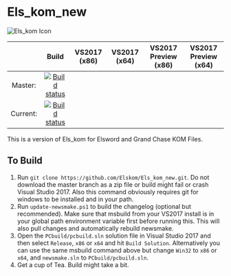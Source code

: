 # Els_kom_new

![Els_kom Icon](https://github.com/Elskom/Els_kom_new/blob/icon/els_kom.png)

|       | Build | VS2017 (x86) | VS2017 (x64) | VS2017 Preview (x86) | VS2017 Preview (x64) |
|:---------------:  |:---------------:  |:---------------:  |:---------------:  |:---------------:  |:---------------:  |
| Master: | [![Build status](https://ci.appveyor.com/api/projects/status/5ikdee6h3qy6lyum/branch/master?svg=true&passingText=Master%20-%20OK&pendingText=Master%20-%20Pending&failingText=Master%20-%20Failing)](https://ci.appveyor.com/project/AraHaan/els-kom-new) |
| Current: | [![Build status](https://ci.appveyor.com/api/projects/status/5ikdee6h3qy6lyum?svg=true&passingText=Current%20-%20OK&pendingText=Current%20-%20Pending&failingText=Current%20-%20Failing)](https://ci.appveyor.com/project/AraHaan/els-kom-new) |

This is a version of Els_kom for Elsword and Grand Chase KOM Files.

## To Build

1. Run ``git clone https://github.com/Elskom/Els_kom_new.git``. Do not download the master branch as a zip file or build might fail or crash Visual Studio 2017. Also this command obviously requires git for windows to be installed and in your path.
2. Run ``update-newsmake.ps1`` to build the changelog (optional but recommended). Make sure that msbuild from your VS2017 install is in your global path environment variable first before running this. This will also pull changes and automatically rebuild newsmake.
3. Open the ``PCbuild/pcbuild.sln`` solution file in Visual Studio 2017 and then select ``Release``, ``x86`` or ``x64`` and hit ``Build Solution``. Alternatively you can use the same msbuild command above but change ``Win32`` to ``x86`` or ``x64``, and ``newsmake.sln`` to ``PCbuild/pcbuild.sln``.
4. Get a cup of Tea. Build might take a bit.
